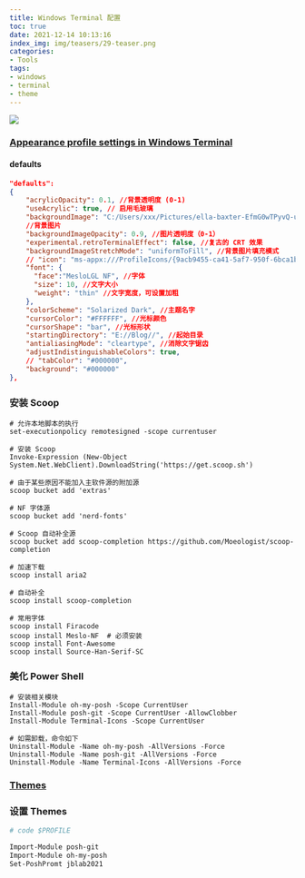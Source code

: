 ```yaml
---
title: Windows Terminal 配置
toc: true
date: 2021-12-14 10:13:16
index_img: img/teasers/29-teaser.png
categories:
- Tools
tags:
- windows
- terminal
- theme
---
```


![](/29/terminal-demo-1.png)

<!-- more -->

### [Appearance profile settings in Windows Terminal](https://docs.microsoft.com/en-us/windows/terminal/customize-settings/profile-appearance#color-settings)

#### defaults

```json
"defaults":
{
    "acrylicOpacity": 0.1, //背景透明度 (0-1)
    "useAcrylic": true, // 启用毛玻璃
    "backgroundImage": "C:/Users/xxx/Pictures/ella-baxter-EfmG0wTPyvQ-unsplash.jpg",
    //背景图片
    "backgroundImageOpacity": 0.9, //图片透明度（0-1）
    "experimental.retroTerminalEffect": false, //复古的 CRT 效果
    "backgroundImageStretchMode": "uniformToFill", //背景图片填充模式
    // "icon": "ms-appx:///ProfileIcons/{9acb9455-ca41-5af7-950f-6bca1bc9722f}.png", //图标
    "font": {
      "face":"MesloLGL NF", //字体
      "size": 10, //文字大小
      "weight": "thin" //文字宽度，可设置加粗
    },
    "colorScheme": "Solarized Dark", //主题名字
    "cursorColor": "#FFFFFF", //光标颜色
    "cursorShape": "bar", //光标形状
    "startingDirectory": "E://Blog//", //起始目录
    "antialiasingMode": "cleartype", //消除文字锯齿
    "adjustIndistinguishableColors": true,
    // "tabColor": "#000000",
    "background": "#000000"
},
```

### 安装 Scoop

```shell
# 允许本地脚本的执行
set-executionpolicy remotesigned -scope currentuser

# 安装 Scoop
Invoke-Expression (New-Object System.Net.WebClient).DownloadString('https://get.scoop.sh')

# 由于某些原因不能加入主软件源的附加源
scoop bucket add 'extras'
 
# NF 字体源
scoop bucket add 'nerd-fonts'
 
# Scoop 自动补全源
scoop bucket add scoop-completion https://github.com/Moeologist/scoop-completion

# 加速下载
scoop install aria2
 
# 自动补全
scoop install scoop-completion
 
# 常用字体
scoop install Firacode
scoop install Meslo-NF  # 必须安装
scoop install Font-Awesome
scoop install Source-Han-Serif-SC
```

### 美化 Power Shell

```shell
# 安装相关模块
Install-Module oh-my-posh -Scope CurrentUser
Install-Module posh-git -Scope CurrentUser -AllowClobber
Install-Module Terminal-Icons -Scope CurrentUser
 
# 如需卸载，命令如下
Uninstall-Module -Name oh-my-posh -AllVersions -Force
Uninstall-Module -Name posh-git -AllVersions -Force
Uninstall-Module -Name Terminal-Icons -AllVersions -Force
```

### [Themes](https://ohmyposh.dev/docs/themes)

### 设置 Themes

```sh
# code $PROFILE

Import-Module posh-git
Import-Module oh-my-posh
Set-PoshPromt jblab2021
```
